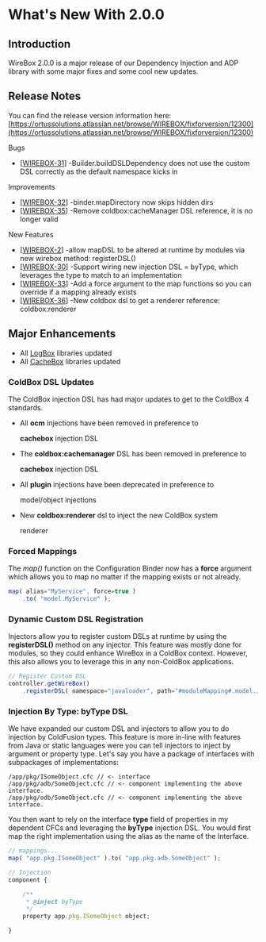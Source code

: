 # What's New With 2.0.0

## Introduction

WireBox 2.0.0 is a major release of our Dependency Injection and AOP library with some major fixes and some cool new updates.

## Release Notes

You can find the release version information here: [https://ortussolutions.atlassian.net/browse/WIREBOX/fixforversion/12300](https://ortussolutions.atlassian.net/browse/WIREBOX/fixforversion/12300)

Bugs

* \[[WIREBOX-31](https://ortussolutions.atlassian.net/browse/WIREBOX-31)\] -Builder.buildDSLDependency does not use the custom DSL correctly as the default namespace kicks in

Improvements

* \[[WIREBOX-32](https://ortussolutions.atlassian.net/browse/WIREBOX-32)\] -binder.mapDirectory now skips hidden dirs
* \[[WIREBOX-35](https://ortussolutions.atlassian.net/browse/WIREBOX-35)\] -Remove coldbox:cacheManager DSL reference, it is no longer valid

New Features

* \[[WIREBOX-2](https://ortussolutions.atlassian.net/browse/WIREBOX-2)\] -allow mapDSL to be altered at runtime by modules via new wirebox method: registerDSL\(\)
* \[[WIREBOX-30](https://ortussolutions.atlassian.net/browse/WIREBOX-30)\] -Support wiring new injection DSL = byType, which leverages the type to match to an implementation
* \[[WIREBOX-33](https://ortussolutions.atlassian.net/browse/WIREBOX-33)\] -Add a force argument to the map functions so you can override if a mapping already exists
* \[[WIREBOX-36](https://ortussolutions.atlassian.net/browse/WIREBOX-36)\] -New coldbox dsl to get a renderer reference: coldbox:renderer

## Major Enhancements

* All [LogBox](https://github.com/ortus/wirebox-documentation/tree/b9a6ae3e91f7dcb74ec7e900e27243e19824cf27/introduction/logbox_200.md) libraries updated
* All [CacheBox](https://github.com/ortus/wirebox-documentation/tree/b9a6ae3e91f7dcb74ec7e900e27243e19824cf27/introduction/cachebox_200.md) libraries updated

### ColdBox DSL Updates

The ColdBox injection DSL has had major updates to get to the ColdBox 4 standards.

* All **ocm** injections have been removed in preference to

  **cachebox** injection DSL

* The **coldbox:cachemanager** DSL has been removed in preference to

  **cachebox** injection DSL

* All **plugin** injections have been deprecated in preference to

  model/object injections

* New **coldbox:renderer** dsl to inject the new ColdBox system

  renderer

### Forced Mappings

The _map\(\)_ function on the Configuration Binder now has a **force** argument which allows you to map no matter if the mapping exists or not already.

```javascript
map( alias="MyService", force=true )
    .to( "model.MyService" );
```

### Dynamic Custom DSL Registration

Injectors allow you to register custom DSLs at runtime by using the **registerDSL\(\)** method on any injector. This feature was mostly done for modules, so they could enhance WireBox in a ColdBox context. However, this also allows you to leverage this in any non-ColdBox applications.

```javascript
// Register Custom DSL
controller.getWireBox()
    .registerDSL( namespace="javaloader", path="#moduleMapping#.model.JavaLoaderDSL" );
```

### Injection By Type: byType DSL

We have expanded our custom DSL and injectors to allow you to do injection by ColdFusion types. This feature is more in-line with features from Java or static languages were you can tell injectors to inject by argument or property type. Let's say you have a package of interfaces with subpackages of implementations:

```text
/app/pkg/ISomeObject.cfc // <- interface
/app/pkg/adb/SomeObject.cfc // <- component implementing the above interface.
/app/pkg/odb/SomeObject.cfc // <- component implementing the above interface.
```

You then want to rely on the interface **type** field of properties in my dependent CFCs and leveraging the **byType** injection DSL. You would first map the right implementation using the alias as the name of the Interface.

```javascript
// mappings...
map( "app.pkg.ISomeObject" ).to( "app.pkg.adb.SomeObject" );

// Injection
component {

    /**
     * @inject byType
     */
    property app.pkg.ISomeObject object;

}
```

